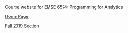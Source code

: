 Course website for EMSE 6574: Programming for Analytics

[Home Page](https://emse6574-gwu.github.io)

[Fall 2019 Section](https://emse6574-gwu.github.io/2019-Fall)